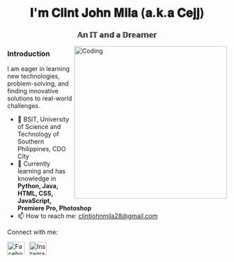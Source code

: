 
<h1 align="center">𝐈'𝐦 𝐂𝐥𝐢𝐧𝐭 𝐉𝐨𝐡𝐧 𝐌𝐢𝐥𝐚 (𝐚.𝐤.𝐚 𝐂𝐞𝐣𝐣)</h1>
<h3 align="center">𝔸𝕟 𝕀𝕋 𝕒𝕟𝕕 𝕒 𝔻𝕣𝕖𝕒𝕞𝕖𝕣</h3>
<img align="right" alt="Coding" width="350" src="https://github.com/user-attachments/assets/5a5c918d-afba-4488-af01-3ea45aef4b8c">

<h3 align="left">Introduction</h3>
<p>I am eager in learning new technologies, problem-solving, and finding innovative solutions to real-world challenges.</p>

<ul>
  <li>🏫 BSIT, University of Science and Technology of Southern Philippines, CDO City</li>
  <li>🌱 Currently learning and has knowledge in <strong>Python, Java, HTML, CSS, JavaScript, Premiere Pro, Photoshop</strong></li>
  <li>📫 How to reach me: <a href="mailto:clintjohnmila28@gmail.com">clintjohnmila28@gmail.com</a></li>
</ul>

  
 Connect with me:

<p align="left" style="display: flex; gap: 10px;">
   <a href="https://www.facebook.com/cejj.m/" target="_blank">
    <img src="https://raw.githubusercontent.com/rahuldkjain/github-profile-readme-generator/master/src/images/icons/Social/facebook.svg" alt="Facebook" height="30" width="40" />
  </a>
  <a href="https://www.instagram.com/cejj.m/" target="_blank">
    <img src="https://www.freepik.com/free-vector/instagram-icon_954290.htm#fromView=keyword&page=1&position=0&uuid=95444bc1-ab57-4722-9ad8-519e8c69714c&query=Instagram+logo+png" alt="Instagram" height="30" width="40" />
  </a>

